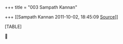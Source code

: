 +++
title = "003 Sampath Kannan"

+++
[[Sampath Kannan	2011-10-02, 18:45:09 [Source](https://groups.google.com/g/bvparishat/c/CWvNypqkcbw)]]



[TABLE]



